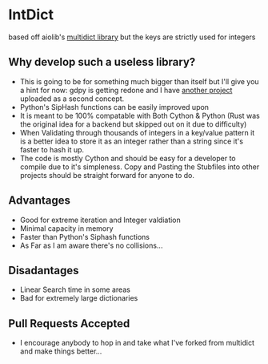 # IntDict
based off aiolib's [multidict library](https://github.com/aiolibs/multidict) but the keys are strictly used for integers

## Why develop such a useless library?
- This is going to be for something much bigger than itself but I'll give you a hint for now: gdpy is getting redone and I have [another project](https://github.com/callocgd/Robdantic) uploaded as a second concept.
- Python's SipHash functions can be easily improved upon
- It is meant to be 100% compatable with Both Cython & Python (Rust was the original idea for a backend but skipped out on it due to difficulty) 
- When Validating through thousands of integers in a key/value pattern it is a better idea to store it as an integer rather than a string since it's faster to hash it up.
- The code is mostly Cython and should be easy for a developer to compile due to it's simpleness. Copy and Pasting the Stubfiles into other projects should be straight forward for anyone to do.

## Advantages
- Good for extreme iteration and Integer valdiation
- Minimal capacity in memory
- Faster than Python's Siphash functions
- As Far as I am aware there's no collisions...

## Disadantages
- Linear Search time in some areas
- Bad for extremely large dictionaries

## Pull Requests Accepted
- I encourage anybody to hop in and take what I've forked from multidict and make things better...


 
